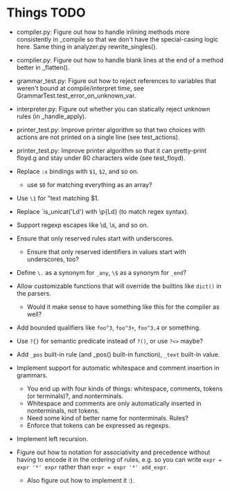 # Things TODO

* compiler.py: Figure out how to handle inlining methods more consistently
  in _compile so that we don't have the special-casing logic here. Same
  thing in analyzer.py rewrite_singles().

* compiler.py: Figure out how to handle blank lines at the end of a method
  better in _flatten().

* grammar_test.py: Figure out how to reject references to variables that
  weren't bound at compile/interpret time,
  see GrammarTest.test_error_on_unknown_var.

* interpreter.py: Figure out whether you can statically reject unknown
  rules (in _handle_apply).

* printer_test.py: Improve printer algorithm so that two choices with
  actions are not printed on a single line (see test_actions).

* printer_test.py: Improve printer algorithm so that it can pretty-print
  floyd.g and stay under 80 characters wide (see test_floyd).

* Replace `:x` bindings with `$1`, `$2`, and so on.
  - use `$0` for matching everything as an array?

* Use `\1` for "text matching $1.

* Replace `is_unicat('Ld') with \p{Ld} (to match regex syntax).

* Support regexp escapes like \d, \s, and so on.

* Ensure that only reserved rules start with underscores.
  - Ensure that only reserved identifiers in values start with underscores,
    too?

* Define `\.` as a synonym for `_any`, `\$` as a synonym for `_end`?

* Allow customizable functions that will override the builtins like
  `dict()` in the parsers.
  - Would it make sense to have something like this for the compiler
    as well?

* Add bounded qualifiers like `foo^3`, `foo^3+`, `foo^3,4` or something.

* Use `?{}` for semantic predicate instead of `?()`, or use `?<>` maybe?

* Add `_pos` built-in rule (and _pos() built-in function), 
  `_text` built-in value.

* Implement support for automatic whitespace and comment insertion in
  grammars.
  - You end up with four kinds of things: whitespace, comments, tokens
    (or terminals)?, and nonterminals.
  - Whitespace and comments are only automatically inserted in
    nonterminals, not tokens.
  - Need some kind of better name for nonterminals. Rules?
  - Enforce that tokens can be expressed as regexps.

* Implement left recursion. 

* Figure out how to notation for associativity and precedence without
  having to encode it in the ordering of rules, e.g. so you can write
  `expr = expr '*' expr` rather than `expr = expr '*' add_expr`.
  - Also figure out how to implement it :).
